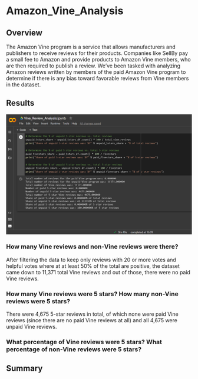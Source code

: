# Amazon_Vine_Analysis

## Overview
The Amazon Vine program is a service that allows manufacturers and publishers to receive reviews for their products. Companies like SellBy pay a small fee to Amazon and provide products to Amazon Vine members, who are then required to publish a review. We’ve been tasked with analyzing Amazon reviews written by members of the paid Amazon Vine program to determine if there is any bias toward favorable reviews from Vine members in the dataset.

## Results

<img align="center" src="Resources/Deliverable2.png">

### How many Vine reviews and non-Vine reviews were there?
After filtering the data to keep only reviews with 20 or more votes and helpful votes where at at least 50% of the total are positive, the dataset came down to 11,371 total Vine reviews and out of those, there were no paid Vine reviews.
<br>

### How many Vine reviews were 5 stars? How many non-Vine reviews were 5 stars?
There were 4,675 5-star reviews in total, of which none were paid Vine reviews (since there are no paid Vine reviews at all) and all 4,675 were unpaid Vine reviews.
<br>

### What percentage of Vine reviews were 5 stars? What percentage of non-Vine reviews were 5 stars?




## Summary


